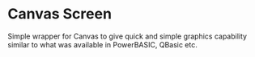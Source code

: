 # Canvas Screen

Simple wrapper for Canvas to give quick and simple graphics capability similar to what was available in PowerBASIC, QBasic etc.